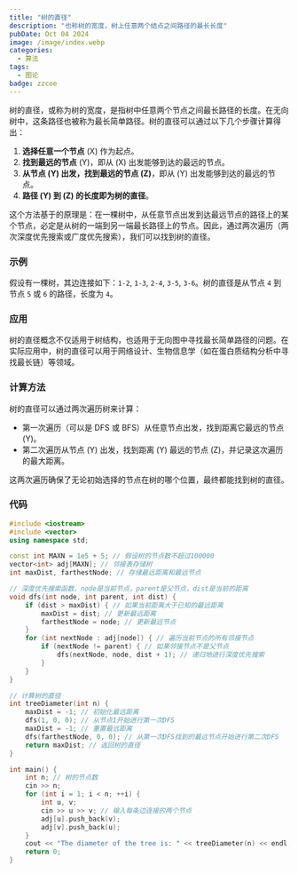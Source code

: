 ```yaml
---
title: "树的直径"
description: "也称树的宽度，树上任意两个结点之间路径的最长长度"
pubDate: Oct 04 2024
image: /image/index.webp
categories:
  - 算法
tags:
  - 图论
badge: zzcoe
---
```



树的直径，或称为树的宽度，是指树中任意两个节点之间最长路径的长度。在无向树中，这条路径也被称为最长简单路径。树的直径可以通过以下几个步骤计算得出：

1. **选择任意一个节点** \(X\) 作为起点。
2. **找到最远的节点** \(Y\)，即从 \(X\) 出发能够到达的最远的节点。
3. **从节点 \(Y\) 出发，找到最远的节点 \(Z\)**，即从 \(Y\) 出发能够到达的最远的节点。
4. **路径 \(Y\) 到 \(Z\) 的长度即为树的直径**。

这个方法基于的原理是：在一棵树中，从任意节点出发到达最远节点的路径上的某个节点，必定是从树的一端到另一端最长路径上的节点。因此，通过两次遍历（两次深度优先搜索或广度优先搜索），我们可以找到树的直径。

### 示例

假设有一棵树，其边连接如下：`1-2`, `1-3`, `2-4`, `3-5`, `3-6`。树的直径是从节点 `4` 到节点 `5` 或 `6` 的路径，长度为 `4`。

### 应用

树的直径概念不仅适用于树结构，也适用于无向图中寻找最长简单路径的问题。在实际应用中，树的直径可以用于网络设计、生物信息学（如在蛋白质结构分析中寻找最长链）等领域。

### 计算方法

树的直径可以通过两次遍历树来计算：

- 第一次遍历（可以是 DFS 或 BFS）从任意节点出发，找到距离它最远的节点 \(Y\)。
- 第二次遍历从节点 \(Y\) 出发，找到距离 \(Y\) 最远的节点 \(Z\)，并记录这次遍历的最大距离。

这两次遍历确保了无论初始选择的节点在树的哪个位置，最终都能找到树的直径。

### 代码

```cpp
#include <iostream>
#include <vector>
using namespace std;

const int MAXN = 1e5 + 5; // 假设树的节点数不超过100000
vector<int> adj[MAXN]; // 邻接表存储树
int maxDist, farthestNode; // 存储最远距离和最远节点

// 深度优先搜索函数，node是当前节点，parent是父节点，dist是当前的距离
void dfs(int node, int parent, int dist) {
    if (dist > maxDist) { // 如果当前距离大于已知的最远距离
        maxDist = dist; // 更新最远距离
        farthestNode = node; // 更新最远节点
    }
    for (int nextNode : adj[node]) { // 遍历当前节点的所有邻接节点
        if (nextNode != parent) { // 如果邻接节点不是父节点
            dfs(nextNode, node, dist + 1); // 递归地进行深度优先搜索
        }
    }
}

// 计算树的直径
int treeDiameter(int n) {
    maxDist = -1; // 初始化最远距离
    dfs(1, 0, 0); // 从节点1开始进行第一次DFS
    maxDist = -1; // 重置最远距离
    dfs(farthestNode, 0, 0); // 从第一次DFS找到的最远节点开始进行第二次DFS
    return maxDist; // 返回树的直径
}

int main() {
    int n; // 树的节点数
    cin >> n;
    for (int i = 1; i < n; ++i) {
        int u, v;
        cin >> u >> v; // 输入每条边连接的两个节点
        adj[u].push_back(v);
        adj[v].push_back(u);
    }
    cout << "The diameter of the tree is: " << treeDiameter(n) << endl;
    return 0;
}
```